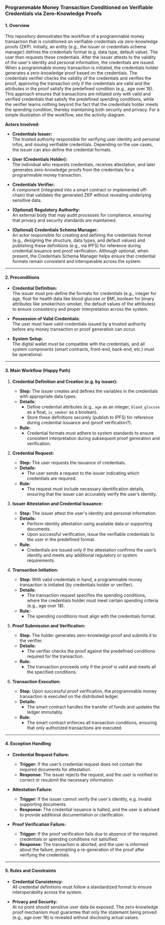 ### Programmable Money Transaction Conditioned on Verifiable Credentials via Zero-Knowledge Proofs

#### 1. Overview
This repository demostrates the workflow of a programmable money transaction that is conditioned on verifiable credentials via zero-knowledge proofs (ZKP). Initially, an entity (e.g., the issuer or credentials schema manager) defines the credentials format (e.g. data type, default value). The user then requests these credentials. After the issuer attests to the validity of the user's identity and personal information, the credentials are issued. When a programmable money transaction is initiated, the credentials holder generates a zero-knowledge proof based on the credentials. The credentials verifier checks the validity of the credentials and verifies the proof, approving the transaction only if the credentials are valid and the attributes in the proof satisfy the predefined condition (e.g., age over 18). This approach ensures that transactions are initiated only with valid and verified credentials that satisfy the predefined spending conditions, while the verifier learns nothing beyond the fact that the credentials holder meets the spending condition, thereby maintaining both security and privacy.
For a simple illustration of the workflow, see the activity diagram.

**Actors Involved:**

- **Credentials Issuer:**  
  The trusted authority responsible for verifying user identity and personal infos, and issuing verifiable credentials. Depending on the use cases, the issuer can also define the credential formats. 
  
- **User (Credentials Holder):**  
  The individual who requests credentials, receives attestation, and later generates zero-knowledge proofs from the credentials for a programmable money transaction.
  
- **Credentials Verifier:**  
  A component (integrated into a smart contract or implemented off-chain) that validates the generated ZKP without revealing underlying sensitive data.
  
- **(Optional) Regulatory Authority:**  
  An external body that may audit processes for compliance, ensuring that privacy and security standards are maintained.

- **(Optional) Credentials Schema Manager:**  
  An actor responsible for creating and defining the credentials format (e.g., designing the structure, data types, and default values) and publishing these definitions (e.g., via IPFS) for reference during credential issuance and proof verification. Although optional, when present, the Credentials Schema Manager helps ensure that credential formats remain consistent and interoperable across the system.

---

#### 2. Preconditions

- **Credential Definition:**  
  The issuer must pre-define the formats for credentials (e.g., integer for age, float for health data like blood glucose or BMI, boolean for binary attributes like smoker/non-smoker, the default values of the attributes) to ensure consistency and proper interpretation across the system.

- **Possession of Valid Credentials:**  
  The user must have valid credentials issued by a trusted authority before any money transaction or proof generation can occur.

- **System Setup:**  
  The digital wallet must be compatible with the credentials, and all system components (smart contracts, front-end, back-end, etc.) must be operational.
---

#### 3. Main Workflow (Happy Path)

1. **Credential Definition and Creation (e.g. by issuer):**  
   - **Step:** The issuer creates and defines the variables in the credentials with appropriate data types.  
   - **Details:**  
     - Define credential attributes (e.g., `age` as an integer, `blood_glucose` as a float, `is_smoker` as a boolean).  
     - Store these definitions securely (publish to IPFS) for reference during credential issuance and (proof verification?).
   - **Rule:**  
     - Credential formats must adhere to system standards to ensure consistent interpretation during subsequent proof generation and verification.

2. **Credential Request:**  
   - **Step:** The user requests the issuance of credentials.
   - **Details:**  
     - The user sends a request to the issuer indicating which credentials are required.
   - **Rule:**  
     - The request must include necessary identification details, ensuring that the issuer can accurately verify the user’s identity.

3. **Issuer Attestation and Credential Issuance:**  
   - **Step:** The issuer attest the user's identity and personal information.
   - **Details:**  
     - Perform identity attestation using available data or supporting documents.
     - Upon successful verification, issue the verifiable credentials to the user in the predefined format.
   - **Rule:**  
     - Credentials are issued only if the attestation confirms the user’s identity and meets any additional regulatory or system requirements.

4. **Transaction Initiation:**  
   - **Step:** With valid credentials in hand, a programmable money transaction is initiated (by credentials holder or verifier).
   - **Details:**  
     - The transaction request specifies the spending conditions, where the credentials holder must meet certain spending criteria (e.g., age over 18).
   - **Rule:**  
     - The spending conditions must align with the credentials format.

5. **Proof Submission and Verification:**  
   - **Step:** The holder generates zero-knowledge proof and submits it to the verifier.
   - **Details:**  
     - The verifier checks the proof against the predefined conditions required for the transaction.
   - **Rule:**  
     - The transaction proceeds only if the proof is valid and meets all the specified conditions.

6. **Transaction Execution:**  
   - **Step:** Upon successful proof verification, the programmable money transaction is executed on the distributed ledger.
   - **Details:**  
     - The smart contract handles the transfer of funds and updates the ledger immutably.
   - **Rule:**  
     - The smart contract enforces all transaction conditions, ensuring that only authorized transactions are executed.

---

#### 4. Exception Handling

- **Credential Request Failure:**  
  - **Trigger:** If the user’s credential request does not contain the required documents for attestation.
  - **Response:** The issuer rejects the request, and the user is notified to correct or resubmit the necessary information.

- **Attestation Failure:**  
  - **Trigger:** If the issuer cannot verify the user's identity, e.g. invalid supporting documents.
  - **Response:** The credential issuance is halted, and the user is advised to provide additional documentation or clarification.

- **Proof Verification Failure:**  
  - **Trigger:** If the proof verification fails due to absence of the required credentials or spending conditions not satisified.
  - **Response:** The transaction is aborted, and the user is informed about the failure, prompting a re-generation of the proof after verifying the credentials.
---

#### 5. Rules and Constraints

- **Credential Consistency:**  
  All credential definitions must follow a standardized format to ensure interoperability across the system.
  
- **Privacy and Security:**  
  At no point should sensitive user data be exposed. The zero-knowledge proof mechanism must guarantee that only the statement being proved (e.g., age over 18) is revealed without disclosing actual values.
